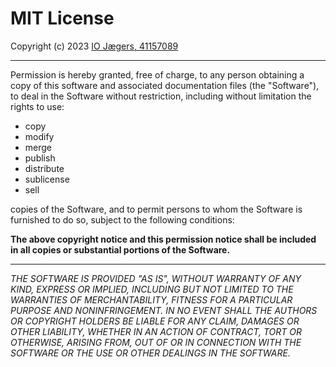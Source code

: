 # MIT License
Copyright (c) 2023 
[IO Jægers, 41157089](https://datacvr.virk.dk/enhed/virksomhed/41157089)

 ---- ----
Permission is hereby granted, free of charge,
to any person obtaining a copy of this software and associated documentation
files (the "Software"), to deal in the Software without restriction,
including without limitation the rights to use:
* copy
* modify
* merge
* publish
* distribute
* sublicense
* sell

copies of the Software, and to permit persons to whom the Software is
furnished to do so, subject to the following conditions:

__The above copyright notice and this permission
notice shall be included in all copies
or substantial portions of the Software.__

 ---- ----
_THE SOFTWARE IS PROVIDED "AS IS", WITHOUT WARRANTY OF ANY KIND, EXPRESS OR
IMPLIED, INCLUDING BUT NOT LIMITED TO THE WARRANTIES OF MERCHANTABILITY,
FITNESS FOR A PARTICULAR PURPOSE AND NONINFRINGEMENT. IN NO EVENT SHALL THE
AUTHORS OR COPYRIGHT HOLDERS BE LIABLE FOR ANY CLAIM, DAMAGES OR OTHER
LIABILITY, WHETHER IN AN ACTION OF CONTRACT, TORT OR OTHERWISE, ARISING FROM,
OUT OF OR IN CONNECTION WITH THE SOFTWARE OR THE USE OR OTHER DEALINGS IN THE
SOFTWARE._
